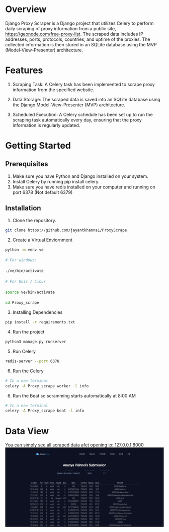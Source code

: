 # Overview

Django Proxy Scraper is a Django project that utilizes Celery to perform daily scraping of proxy information from a public site, https://geonode.com/free-proxy-list. The scraped data includes IP addresses, ports, protocols, countries, and uptime of the proxies. The collected information is then stored in an SQLite database using the MVP (Model-View-Presenter) architecture.


# Features

1. Scraping Task: A Celery task has been implemented to scrape proxy information from the specified website.

2. Data Storage: The scraped data is saved into an SQLite database using the Django Model-View-Presenter (MVP) architecture.

3. Scheduled Execution: A Celery schedule has been set up to run the scraping task automatically every day, ensuring that the proxy information is regularly updated.

# Getting Started

## Prerequisites

1. Make sure you have Python and Django installed on your system.
2. Install Celery by running pip install celery.
3. Make sure you have redis installed on your computer and running on port 6378 (Not default 6379)

## Installation

1. Clone the repository.

```bash
git clone https://github.com/jayantkhanna1/ProxyScrape
```
2. Create a Virtual Enviornment

```bash
python -m venv ve

# For windows:

./ve/bin/activate

# For Unix / Linux

source ve/bin/activate

cd Proxy_scrape
```

3. Installing Dependencies

```bash
pip install -r requirements.txt
```

4. Run the project

```bash
python3 manage.py runserver
```

5. Run Celery

```bash
redis-server --port 6378
```

6. Run the Celery

```bash
# In a new terminal
celery -A Proxy_scrape worker -l info
```

6. Run the Beat so scramming starts automatically at 8:00 AM

```bash
# In a new terminal
celery -A Proxy_scrape beat -l info
```

# Data View

You can simply see all scraped data afet opening ip: 127.0.0.1:8000
![Alt text](Readme_image/image.png)

